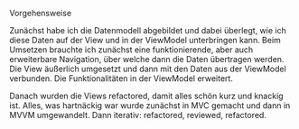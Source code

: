 Vorgehensweise

Zunächst habe ich die Datenmodell abgebildet und dabei überlegt, wie ich diese Daten auf der View und in der ViewModel unterbringen kann. 
Beim Umsetzen brauchte ich zunächst eine funktionierende, aber auch erweiterbare Navigation, über welche dann die Daten übertragen werden.
Die View äußerlich umgesetzt und dann mit den Daten aus der ViewModel verbunden.
Die Funktionalitäten in der ViewModel erweitert.

Danach wurden die Views refactored, damit alles schön kurz und knackig ist. Alles, was hartnäckig war wurde zunächst in MVC gemacht und dann in MVVM umgewandelt. 
Dann iterativ: refactored, reviewed, refactored.
